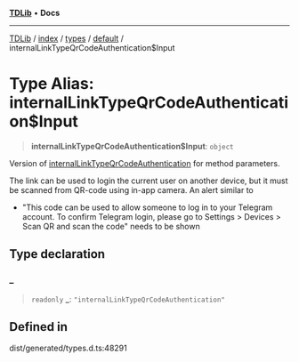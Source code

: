 [**TDLib**](../../../../../../README.md) • **Docs**

***

[TDLib](../../../../../../modules.md) / [index](../../../../../README.md) / [types](../../../README.md) / [default](../README.md) / internalLinkTypeQrCodeAuthentication$Input

# Type Alias: internalLinkTypeQrCodeAuthentication$Input

> **internalLinkTypeQrCodeAuthentication$Input**: `object`

Version of [internalLinkTypeQrCodeAuthentication](internalLinkTypeQrCodeAuthentication.md) for method parameters.

The link can be used to login the current user on another device, but it must be scanned from QR-code using in-app camera. An alert similar to

- "This code can be used to allow someone to log in to your Telegram account. To confirm Telegram login, please go to Settings > Devices > Scan QR and scan the code" needs to be shown

## Type declaration

### \_

> `readonly` **\_**: `"internalLinkTypeQrCodeAuthentication"`

## Defined in

dist/generated/types.d.ts:48291
